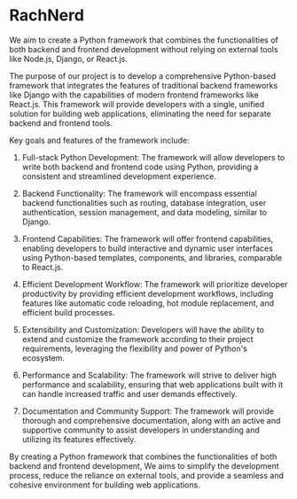 # RachNerd
We aim to create a Python framework that combines the functionalities of both backend and frontend development without relying on external tools like Node.js, Django, or React.js.

The purpose of our project is to develop a comprehensive Python-based framework that integrates the features of traditional backend frameworks like Django with the capabilities of modern frontend frameworks like React.js. This framework will provide developers with a single, unified solution for building web applications, eliminating the need for separate backend and frontend tools.

Key goals and features of the framework include:

1. Full-stack Python Development: The framework will allow developers to write both backend and frontend code using Python, providing a consistent and streamlined development experience.

2. Backend Functionality: The framework will encompass essential backend functionalities such as routing, database integration, user authentication, session management, and data modeling, similar to Django.

3. Frontend Capabilities: The framework will offer frontend capabilities, enabling developers to build interactive and dynamic user interfaces using Python-based templates, components, and libraries, comparable to React.js.

4. Efficient Development Workflow: The framework will prioritize developer productivity by providing efficient development workflows, including features like automatic code reloading, hot module replacement, and efficient build processes.

5. Extensibility and Customization: Developers will have the ability to extend and customize the framework according to their project requirements, leveraging the flexibility and power of Python's ecosystem.

6. Performance and Scalability: The framework will strive to deliver high performance and scalability, ensuring that web applications built with it can handle increased traffic and user demands effectively.

7. Documentation and Community Support: The framework will provide thorough and comprehensive documentation, along with an active and supportive community to assist developers in understanding and utilizing its features effectively.

By creating a Python framework that combines the functionalities of both backend and frontend development, We aims to simplify the development process, reduce the reliance on external tools, and provide a seamless and cohesive environment for building web applications.

